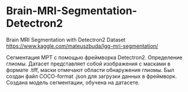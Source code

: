 # Brain-MRI-Segmentation-Detectron2
Brain MRI Segmentation with Detectron2
Dataset https://www.kaggle.com/mateuszbuda/lgg-mri-segmentation/

Сегментация МРТ с помощью фреймворка Detectron2. Определение глиомы.
Датасет представляет собой изображения с масками в формате .tiff, маски отмечают области обнаружения глиомы.
Был создан файл COCO-format .json для загрузки данных в фреймворк.
Создана модель сегментации, обучена на датасете.  
